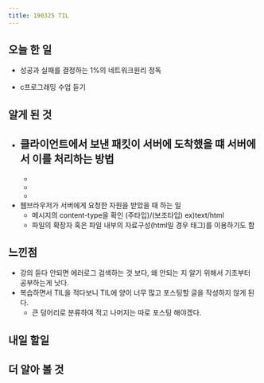 ```yaml
---
title: 190325 TIL
---
```


## 오늘 한 일
- 성공과 실패를 결정하는 1%의 네트워크원리 정독

- c프로그래밍 수업 듣기
## 알게 된 것

- 클라이언트에서 보낸 패킷이 서버에 도착했을 떄 서버에서 이를 처리하는 방법
    -
    -
    -
    -  
- 웹브라우저가 서버에게 요청한 자원을 받았을 때 하는 일
    - 메시지의 content-type을 확인 (주타입)/(보조타입) ex)text/html
    - 파일의 확장자 혹은 파일 내부의 자료구성(html일 경우 태그)를 이용하기도 함

## 느낀점

- 강의 듣다 안되면 에러로그 검색하는 것 보다, 왜 안되는 지 알기 위해서 기초부터 공부하는게 낫다.
- 복습하면서 TIL을 적다보니 TIL에 양이 너무 많고 포스팅할 글을 작성하지 않게 된다.
    - 큰 덩어리로 분류하여 적고 나머지는 따로 포스팅 해야겠다.
## 내일 할일

## 더 알아 볼 것

